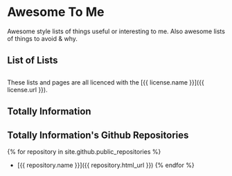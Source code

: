 # Awesome To Me
Awesome style lists of things useful or interesting to me. Also awesome lists of things to avoid &amp; why.

## List of Lists

##
These lists and pages are all licenced with the [{{ license.name }}]({{ license.url }}).

## Totally Information



## Totally Information's Github Repositories
{% for repository in site.github.public_repositories %}
  * [{{ repository.name }}]({{ repository.html_url }})
{% endfor %}
